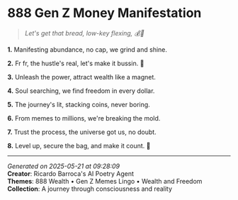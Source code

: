 # 888 Gen Z Money Manifestation

> *Let's get that bread, low-key flexing, 💰💫*

**1.** Manifesting abundance, no cap, we grind and shine.


**2.** Fr fr, the hustle's real, let's make it bussin. 💸


**3.** Unleash the power, attract wealth like a magnet.


**4.** Soul searching, we find freedom in every dollar.


**5.** The journey's lit, stacking coins, never boring.


**6.** From memes to millions, we're breaking the mold.


**7.** Trust the process, the universe got us, no doubt.


**8.** Level up, secure the bag, and make it count. 💫



---

*Generated on 2025-05-21 at 09:28:09*  
**Creator**: Ricardo Barroca's AI Poetry Agent  
**Themes**: 888 Wealth • Gen Z Memes Lingo • Wealth and Freedom  
**Collection**: A journey through consciousness and reality